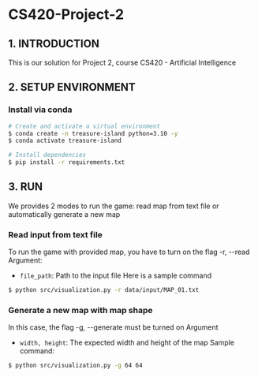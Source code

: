 # CS420-Project-2
## 1. INTRODUCTION
This is our solution for Project 2, course CS420 - Artificial Intelligence
## 2. SETUP ENVIRONMENT
### Install via conda
```bash
# Create and activate a virtual environment
$ conda create -n treasure-island python=3.10 -y
$ conda activate treasure-island

# Install dependencies
$ pip install -r requirements.txt
```
## 3. RUN
We provides 2 modes to run the game: read map from text file or automatically generate a new map
### Read input from text file
To run the game with provided map, you have to turn on the flag -r, --read
Argument:
 * `file_path`: Path to the input file
Here is a sample command
```bash
$ python src/visualization.py -r data/input/MAP_01.txt
```
### Generate a new map with map shape
In this case, the flag -g, --generate must be turned on
Argument
 * `width, height`: The expected width and height of the map
Sample command:
```bash
$ python src/visualization.py -g 64 64
```
